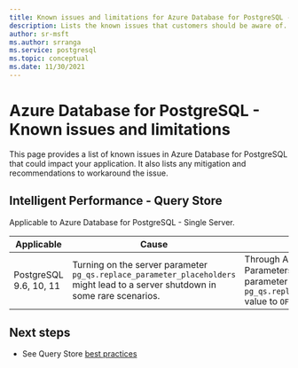 ```yaml
---
title: Known issues and limitations for Azure Database for PostgreSQL - Single Server and Flexible Server
description: Lists the known issues that customers should be aware of.
author: sr-msft
ms.author: srranga
ms.service: postgresql
ms.topic: conceptual
ms.date: 11/30/2021
---
```

# Azure Database for PostgreSQL - Known issues and limitations

This page provides a list of known issues in Azure Database for PostgreSQL that could impact your application. It also lists any mitigation and recommendations to workaround the issue.

## Intelligent Performance - Query Store

Applicable to Azure Database for PostgreSQL - Single Server.

| Applicable | Cause | Remediation|
| ----- | ------ | ---- | 
| PostgreSQL 9.6, 10, 11 | Turning on the server parameter `pg_qs.replace_parameter_placeholders` might lead to a server shutdown in some rare scenarios. | Through Azure Portal, Server Parameters section, turn the parameter `pg_qs.replace_parameter_placeholders` value to `OFF` and save.   | 


## Next steps
- See Query Store [best practices](./concepts-query-store-best-practices.md)
